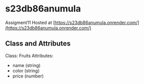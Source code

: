 # s23db86anumula
Assigment11
Hosted at [https://s23db86anumula.onrender.com/](https://s23db86anumula.onrender.com/)

## Class and Attributes

Class: Fruits
Attributes:
- name (string)
- color (string)
- price (number)
